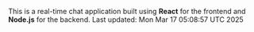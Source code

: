 This is a real-time chat application built using **React** for the frontend and **Node.js** for the backend.
Last updated: Mon Mar 17 05:08:57 UTC 2025
